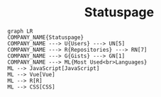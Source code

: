 <h1 align="center">Statuspage</h1>

```mermaid
graph LR
COMPANY_NAME{Statuspage}
COMPANY_NAME ---> U{Users} ---> UN[5]
COMPANY_NAME ---> R{Repositories} ---> RN[7]
COMPANY_NAME ---> G{Gists} ---> GN[1]
COMPANY_NAME ---> ML{Most Used<br>Languages}
ML --> JavaScript[JavaScript]
ML --> Vue[Vue]
ML --> R[R]
ML --> CSS[CSS]
```
